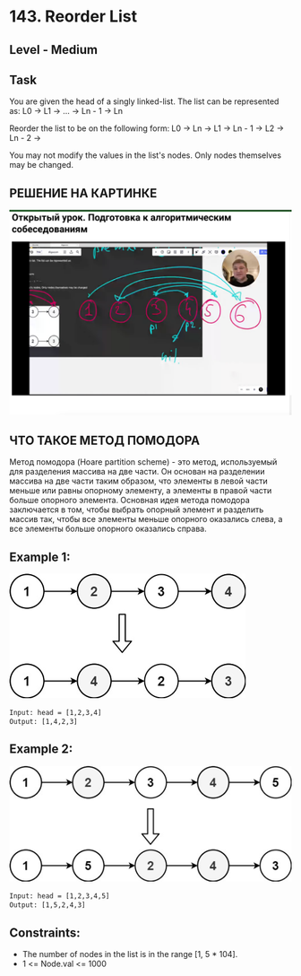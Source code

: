 # 143. Reorder List


## Level - Medium


## Task
You are given the head of a singly linked-list. The list can be represented as:
L0 → L1 → … → Ln - 1 → Ln

Reorder the list to be on the following form:
L0 → Ln → L1 → Ln - 1 → L2 → Ln - 2 → 

You may not modify the values in the list's nodes. Only nodes themselves may be changed.


## РЕШЕНИЕ НА КАРТИНКЕ
![img.png](img.png)


## ЧТО ТАКОЕ МЕТОД ПОМОДОРА
Метод помодора (Hoare partition scheme) - это метод, используемый для разделения массива на две части. 
Он основан на разделении массива на две части таким образом, 
что элементы в левой части меньше или равны опорному элементу, а элементы в правой части больше опорного элемента.
Основная идея метода помодора заключается в том, чтобы выбрать опорный элемент и разделить массив так, 
чтобы все элементы меньше опорного оказались слева, а все элементы больше опорного оказались справа.



## Example 1:
![img_1.png](img_1.png)
````
Input: head = [1,2,3,4]
Output: [1,4,2,3]
````

## Example 2:
![img_2.png](img_2.png)
````
Input: head = [1,2,3,4,5]
Output: [1,5,2,4,3]
````



## Constraints:
- The number of nodes in the list is in the range [1, 5 * 104].
- 1 <= Node.val <= 1000